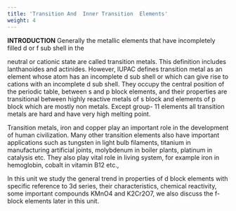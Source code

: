 ```yaml
---
title: 'Transition And  Inner Transition  Elements'
weight: 4
---
```


**INTRODUCTION** Generally the metallic elements that have incompletely filled d or f sub shell in the

neutral or cationic state are called transition metals. This definition includes lanthanoides and actinides. However, IUPAC defines transition metal as an element whose atom has an incomplete d sub shell or which can give rise to cations with an incomplete d sub shell. They occupy the central position of the periodic table, between s and p block elements, and their properties are transitional between highly reactive metals of s block and elements of p block which are mostly non metals. Except group- 11 elements all transition metals are hard and have very high melting point.

Transition metals, iron and copper play an important role in the development of human civilization. Many other transition elements also have important applications such as tungsten in light bulb filaments, titanium in manufacturing artificial joints, molybdenum in boiler plants, platinum in catalysis etc. They also play vital role in living system, for example iron in hemoglobin, cobalt in vitamin B12 etc.,

In this unit we study the general trend in properties of d block elements with specific reference to 3d series, their characteristics, chemical reactivity, some important compounds KMnO4 and K2Cr2O7, we also discuss the f-block elements later in this unit.



